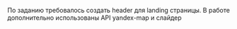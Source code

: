 По заданию требовалось создать header для landing страницы. В работе дополнительно использованы API yandex-map и слайдер
